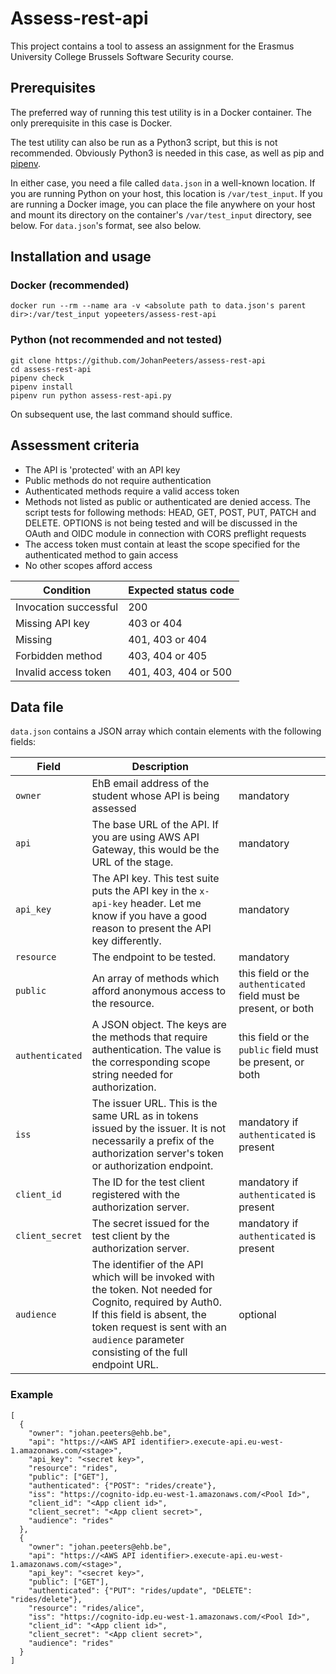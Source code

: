# Assess-rest-api
This project contains a tool to assess an assignment for the Erasmus University College Brussels Software Security course.

## Prerequisites

The preferred way of running this test utility is in a Docker container. The only prerequisite in this case is Docker.

The test utility can also be run as a Python3 script, but this is not recommended. Obviously Python3 is needed in this case, as well as pip and [pipenv](https://pipenv.readthedocs.io/en/latest/).

In either case, you need a file called `data.json` in a well-known location. If you are running Python on your host, this location is `/var/test_input`. If you are running a Docker image, you can place the file anywhere on your host and mount its directory on the container's `/var/test_input` directory, see below. For `data.json`'s format, see also below.

## Installation and usage

### Docker (recommended)

```
docker run --rm --name ara -v <absolute path to data.json's parent dir>:/var/test_input yopeeters/assess-rest-api
```

### Python (not recommended and not tested)

```
git clone https://github.com/JohanPeeters/assess-rest-api
cd assess-rest-api
pipenv check
pipenv install
pipenv run python assess-rest-api.py
```

On subsequent use, the last command should suffice.

## Assessment criteria

* The API is 'protected' with an API key
* Public methods do not require authentication
* Authenticated methods require a valid access token
* Methods not listed as public or authenticated are denied access. The script tests for following methods: HEAD, GET, POST, PUT, PATCH and DELETE. OPTIONS is not being tested and will be discussed in the OAuth and OIDC module in connection with CORS preflight requests
* The access token must contain at least the scope specified for the authenticated method to gain access
* No other scopes afford access

|Condition                     |Expected status code|
|------------------------------|--------------------|
|Invocation successful         |200                 |
|Missing API key               |403 or 404          |
|Missing                       |401, 403 or 404     |
|Forbidden method              |403, 404 or 405     |
|Invalid access token          |401, 403, 404 or 500|

## Data file

`data.json` contains a JSON array which contain elements with the following fields:

|Field           |Description               | |
|----------------|--------------------------|-|
|`owner`           |EhB email address of the student whose API is being assessed|mandatory|
|`api`             |The base URL of the API. If you are using AWS API Gateway, this would be the URL of the stage.|mandatory|
|`api_key`         |The API key. This test suite puts the API key in the `x-api-key` header. Let me know if you have a good reason to present the API key differently.|mandatory|
|`resource`        |The endpoint to be tested.|mandatory|
|`public`          |An array of methods which afford anonymous access to the resource.|this field or the `authenticated` field must be present, or both|
|`authenticated`       |A JSON object. The keys are the methods that require authentication. The value is the corresponding scope string needed for authorization.|this field or the `public` field must be present, or both|
|`iss`             |The issuer URL. This is the same URL as in tokens issued by the issuer. It is not necessarily a prefix of the authorization server's token or authorization endpoint.|mandatory if `authenticated` is present|
|`client_id`       |The ID for the test client registered with the authorization server.|mandatory if `authenticated` is present|
|`client_secret`   |The secret issued for the test client by the authorization server.|mandatory if `authenticated` is present|
|`audience`        |The identifier of the API which will be invoked with the token. Not needed for Cognito, required by Auth0. If this field is absent, the token request is sent with an `audience` parameter consisting of the full endpoint URL.|optional|

### Example
```
[
  {
    "owner": "johan.peeters@ehb.be",
    "api": "https://<AWS API identifier>.execute-api.eu-west-1.amazonaws.com/<stage>",
    "api_key": "<secret key>",
    "resource": "rides",
    "public": ["GET"],
    "authenticated": {"POST": "rides/create"},
    "iss": "https://cognito-idp.eu-west-1.amazonaws.com/<Pool Id>",
    "client_id": "<App client id>",
    "client_secret": "<App client secret>",
    "audience": "rides"
  },
  {
    "owner": "johan.peeters@ehb.be",
    "api": "https://<AWS API identifier>.execute-api.eu-west-1.amazonaws.com/<stage>",
    "api_key": "<secret key>",
    "public": ["GET"],
    "authenticated": {"PUT": "rides/update", "DELETE": "rides/delete"},
    "resource": "rides/alice",
    "iss": "https://cognito-idp.eu-west-1.amazonaws.com/<Pool Id>",
    "client_id": "<App client id>",
    "client_secret": "<App client secret>",
    "audience": "rides"
  }
]
 ```
